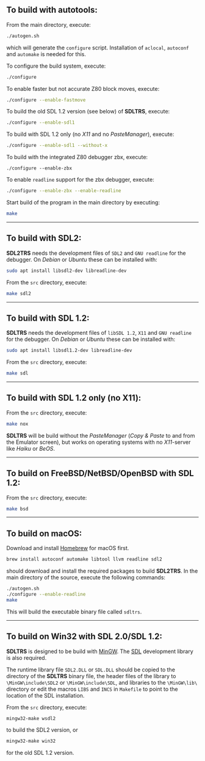 To build with autotools:
------------------------

From the main directory, execute:
```sh
./autogen.sh
```
which will generate the `configure` script. Installation of `aclocal`,
`autoconf` and `automake` is needed for this.

To configure the build system, execute:
```sh
./configure
```
To enable faster but not accurate Z80 block moves, execute:
```sh
./configure --enable-fastmove
```
To build the old SDL 1.2 version (see below) of **SDLTRS**, execute:
```sh
./configure --enable-sdl1
```
To build with SDL 1.2 only (no *X11* and no *PasteManager*), execute:
```sh
./configure --enable-sdl1 --without-x
```
To build with the integrated Z80 debugger zbx, execute:
```
./configure --enable-zbx
```
To enable `readline` support for the zbx debugger, execute:
```sh
./configure --enable-zbx --enable-readline
```

Start build of the program in the main directory by executing:
```sh
make
```

---

To build with SDL2:
-------------------

**SDL2TRS** needs the development files of `SDL2` and `GNU readline`
for the debugger. On *Debian* or *Ubuntu* these can be installed with:
```sh
sudo apt install libsdl2-dev libreadline-dev
```
From the `src` directory, execute:
```sh
make sdl2
```

---

To build with SDL 1.2:
----------------------

**SDLTRS** needs the development files of `libSDL 1.2`, `X11` and `GNU
readline` for the debugger. On *Debian* or *Ubuntu* these can be
installed with:
```sh
sudo apt install libsdl1.2-dev libreadline-dev
```
From the `src` directory, execute:
```sh
make sdl
```

---

To build with SDL 1.2 only (no X11):
------------------------------------

From the `src` directory, execute:
```sh
make nox
```
**SDLTRS** will be build without the *PasteManager* (*Copy & Paste* to
and from the Emulator screen), but works on operating systems with no
*X11*-server like *Haiku* or *BeOS*.

---

To build on FreeBSD/NetBSD/OpenBSD with SDL 1.2:
------------------------------------------------

From the `src` directory, execute:
```sh
make bsd
```

---

To build on macOS:
------------------

Download and install [Homebrew] for macOS first.
```sh
brew install autoconf automake libtool llvm readline sdl2
```
should download and install the required packages to build **SDL2TRS**.
In the main directory of the source, execute the following commands:
```sh
./autogen.sh
./configure --enable-readline
make
```

This will build the executable binary file called `sdltrs`.

---

To build on Win32 with SDL 2.0/SDL 1.2:
---------------------------------------

**SDLTRS** is designed to be build with [MinGW]. The [SDL] development
library is also required.

The runtime library file `SDL2.DLL` or `SDL.DLL` should be copied to the
directory of the **SDLTRS** binary file, the header files of the library
to `\MinGW\include\SDL2` or `\MinGW\include\SDL`, and libraries to the
`\MinGW\lib\` directory or edit the macros `LIBS` and `INCS` in `Makefile`
to point to the location of the SDL installation.

From the `src` directory, execute:
```sh
mingw32-make wsdl2
```
to build the SDL2 version, or
```sh
mingw32-make win32
```
for the old SDL 1.2 version.

[Homebrew]: https://brew.sh
[MinGW]: http://www.mingw.org
[SDL]: https://www.libsdl.org
